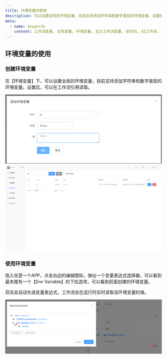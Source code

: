 ```yaml
---
title: 环境变量的使用
description: 可以设置全局的环境变量，目前支持添加字符串和数字类型的环境变量。设置后，可以在工作流引用读取。
meta:
  - name: keywords
    content: 工作流变量, 全局变量, 环境变量, 定义工作流变量, 低代码, AI工作流, 流程引擎
---
```


## 环境变量的使用

### 创建环境变量

在【环境变量】下，可以设置全局的环境变量，目前支持添加字符串和数字类型的环境变量。设置后，可以在工作流引用读取。

<img src="./img/add_env_variable.png" alt="image-20240919190740139" style="zoom:50%;" />



<img src="./img/env_variable_list.png" alt="image-20240919190826455" style="zoom:50%;" />

### 使用环境变量

拖入任意一个APP，点击右边的编辑图标，弹出一个变量表达式选择器，可以看到最末尾有一个【Env Variable】的下拉选项，可以看到前面创建的环境变量。

双击会自动生成变量表达式，工作流会在运行时实时读取该环境变量的值。

<img src="./img/use_env_variable.png" alt="image-20240919191020239" style="zoom:50%;" />


